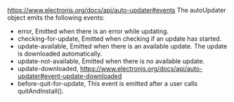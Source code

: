 https://www.electronjs.org/docs/api/auto-updater#events
The autoUpdater object emits the following events:

-   error, Emitted when there is an error while updating.
-   checking-for-update, Emitted when checking if an update has started.
-   update-available, Emitted when there is an available update. The update is downloaded automatically.
-   update-not-available, Emitted when there is no available update.
-   update-downloaded, https://www.electronjs.org/docs/api/auto-updater#event-update-downloaded
-   before-quit-for-update, This event is emitted after a user calls quitAndInstall().
